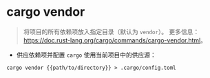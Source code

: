 # cargo vendor

> 将项目的所有依赖项放入指定目录（默认为 `vendor`）。
> 更多信息：<https://doc.rust-lang.org/cargo/commands/cargo-vendor.html>。

- 供应依赖项并配置 `cargo` 使用当前项目中的供应源：

`cargo vendor {{path/to/directory}} > .cargo/config.toml`